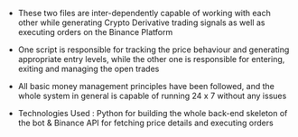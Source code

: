 - These two files are inter-dependently capable of working with each other while generating Crypto Derivative trading signals as well as executing orders on the Binance Platform

- One script is responsible for tracking the price behaviour and generating appropriate entry levels, while the other one is responsible for entering, exiting and managing the open trades

- All basic money management principles have been followed, and the whole system in general is capable of running 24 x 7 without any issues

- Technologies Used : Python for building the whole back-end skeleton of the bot & Binance API for fetching price details and executing orders

